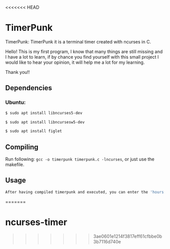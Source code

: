 <<<<<<< HEAD
# TimerPunk
TimerPunk: TimerPunk it is a terminal timer created with ncurses in C.

Hello! This is my first program, I know that many things are still missing and I have a lot to learn, if by chance you find yourself with this small project I would like to hear your opinion, it will help me a lot for my learning.

Thank you!!

## Dependencies

### Ubuntu:
```sh
$ sudo apt install libncurses5-dev
```
```sh
$ sudo apt install libncursesw5-dev 
```
```sh
$ sudo apt install figlet 
```

## Compiling
Run following: ```gcc -o timerpunk timerpunk.c -lncurses```, or just use the makefile.

## Usage
``` sh
After having compiled timerpunk and executed, you can enter the 'hours: minutes: seconds', once you have entered the values, press the 's' key to start and 'C trl+c' to exit.
```
=======
# ncurses-timer
>>>>>>> 3ae0601e1214f3817eff61cfbbe0b3b7116d740e
